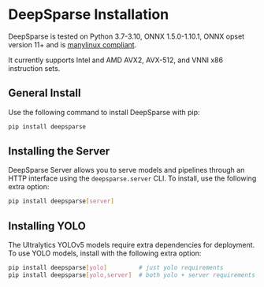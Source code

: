 # DeepSparse Installation

DeepSparse is tested on Python 3.7-3.10, ONNX 1.5.0-1.10.1, ONNX opset version 11+ and is [manylinux compliant](https://peps.python.org/pep-0513/). 

It currently supports Intel and AMD AVX2, AVX-512, and VNNI x86 instruction sets.

## General Install

Use the following command to install DeepSparse with pip:

```bash
pip install deepsparse
```

## Installing the Server

DeepSparse Server allows you to serve models and pipelines through an HTTP interface using the `deepsparse.server` CLI.
To install, use the following extra option:

```bash
pip install deepsparse[server]
```

## Installing YOLO

The Ultralytics YOLOv5 models require extra dependencies for deployment. To use YOLO models, install with the following extra option:

```bash
pip install deepsparse[yolo]         # just yolo requirements
pip install deepsparse[yolo,server]  # both yolo + server requirements
```

